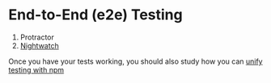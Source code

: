 # End-to-End (e2e) Testing

1. Protractor
2. [Nightwatch](https://blog.risingstack.com/end-to-end-testing-with-nightwatch-js-node-js-at-scale)

Once you have your tests working, you should also study how you can [unify testing with npm](unify-testing-with-npm.md)

